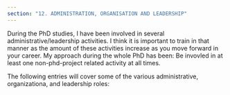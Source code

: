 ```yaml
---
section: "12. ADMINISTRATION, ORGANISATION AND LEADERSHIP"
---
```


During the PhD studies, I have been involved in several administrative/leadership activities. I think it is important to train in that manner as the amount of these activities increase as you move forward in your career. 
My approach during the whole PhD has been: Be invovled in at least one non-phd-project related activity at all times. 

The following entries will cover some of the various administrative, organizationa, and leadership roles:
